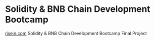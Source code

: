 # Solidity & BNB Chain Development Bootcamp
[risein.com](https://www.risein.com/bootcamp-details/solidity-bnb-chain-development-bootcamp) Solidity & BNB Chain Development Bootcamp Final Project 


